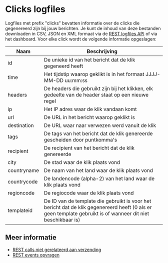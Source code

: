 # Clicks logfiles

Logfiles met prefix "clicks" bevatten informatie over de clicks die gegenereerd
zijn bij jouw berichten. Je kunt de inhoud van deze bestanden downloaden in CSV, JSON
en XML formaat via de [REST logfiles API](rest-logfiles) of via het dashboard.
Voor elke click wordt de volgende informatie opgeslagen:

| Naam        | Beschrijving                                                                                                                                                 |
| ----------- | ------------------------------------------------------------------------------------------------------------------------------------------------------------ |
| id          | De unieke id van het bericht dat de klik gegeneerd heeft                                                                                                     |
| time        | Het tijdstip waarop geklikt is in het formaat JJJJ-MM-DD uu:mm:ss                                                                                            |
| headers     | De headers die gebruikt zijn bij het klikken, elk gedeelte van de header staat op een nieuwe regel                                                           |
| ip          | Het IP adres waar de klik vandaan komt                                                                                                                       |
| url         | De URL in het bericht waarop geklikt is                                                                                                                      |
| destination | De URL waar naar verwezen werd vanuit de klik                                                                                                                |
| tags        | De tags van het bericht dat de klik genereerde gescheiden door puntkomma's                                                                                   |
| recipient   | De recipient van het bericht dat de klik genereerde                                                                                                          |
| city        | De stad waar de klik plaats vond                                                                                                                             |
| countryname | De naam van het land waar de klik plaats vond                                                                                                                |
| countrycode | De landencode (alpha-2) van het land waar de klik plaats vond                                                                                                |
| regioncode  | De regiocode waar de klik plaats vond                                                                                                                        |
| templateid  | De ID van de template die gebruikt is voor het bericht dat de klik gegenereerd heeft (0 als er geen template gebruikt is of wanneer dit niet beschikbaar is) |


## Meer informatie

* [REST calls niet gerelateerd aan verzending](./rest-other-calls)
* [REST events opvragen](./rest-events)
